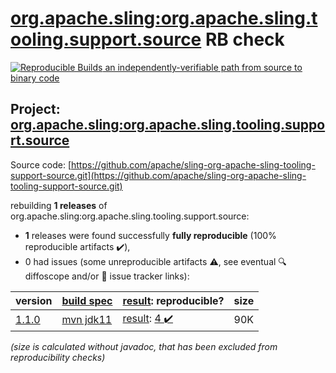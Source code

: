 [org.apache.sling:org.apache.sling.tooling.support.source](https://search.maven.org/artifact/org.apache.sling/org.apache.sling.tooling.support.source/) RB check
=======

[![Reproducible Builds](https://reproducible-builds.org/images/logos/rb.svg) an independently-verifiable path from source to binary code](https://reproducible-builds.org/)

## Project: [org.apache.sling:org.apache.sling.tooling.support.source](https://search.maven.org/artifact/org.apache.sling/org.apache.sling.tooling.support.source/)

Source code: [https://github.com/apache/sling-org-apache-sling-tooling-support-source.git](https://github.com/apache/sling-org-apache-sling-tooling-support-source.git)

rebuilding **1 releases** of org.apache.sling:org.apache.sling.tooling.support.source:
- **1** releases were found successfully **fully reproducible** (100% reproducible artifacts :heavy_check_mark:),
- 0 had issues (some unreproducible artifacts :warning:, see eventual :mag: diffoscope and/or :memo: issue tracker links):

| version | [build spec](/BUILDSPEC.md) | [result](https://reproducible-builds.org/docs/jvm/): reproducible? | size |
| -- | --------- | ------ | -- |
| [1.1.0](https://search.maven.org/artifact/org.apache.sling/org.apache.sling.tooling.support.source/1.1.0/pom) | [mvn jdk11](org.apache.sling.tooling.support.source-1.1.0.buildspec) | [result](org.apache.sling.tooling.support.source-1.1.0.buildinfo): [4 :heavy_check_mark: ](org.apache.sling.tooling.support.source-1.1.0.buildcompare) | 90K |

<i>(size is calculated without javadoc, that has been excluded from reproducibility checks)</i>
